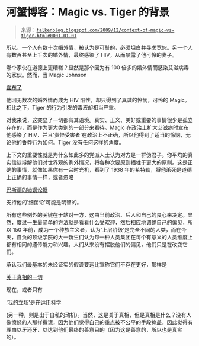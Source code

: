 <!--yml

类别：未分类

日期：2024 年 05 月 12 日 21:41:05

-->

# 河蟹博客：Magic vs. Tiger 的背景

> 来源：[`falkenblog.blogspot.com/2009/12/context-of-magic-vs-tiger.html#0001-01-01`](http://falkenblog.blogspot.com/2009/12/context-of-magic-vs-tiger.html#0001-01-01)

所以，一个人有数十次婚外情，被认为是可耻的，必须坦白并寻求宽恕。另一个人有数百甚至上千次的婚外情，最终感染了 HIV，从而暴露了他可怜的妻子。

哪个家伙在道德上更糟糕？显然是那个因为有 100 倍多的婚外情而感染艾滋病毒的家伙。然而，当 Magic Johnson

[宣布了](http://www.history.com/this-day-in-history.do?action=VideoArticle&id=52082)

他因无数次的婚外情而成为 HIV 阳性，却只得到了真诚的怜悯，可怜的 Magic。相比之下，Tiger 的行为引发的毒液却相当严重。

对我来说，这突显了一切都有其语境。真实、正义、美好或重要的事情很少是孤立存在的，而是作为更大类别的一部分来看待。Magic 在政治上扩大艾滋病时宣布他感染了 HIV，并且'责怪受害者'在政治上不正确，所以他得到了适当的怜悯，无论他的鲁莽行为如何。Tiger 没有任何这样的角度。

上下文的重要性就是为什么如此多的党派人士认为对方是一群伪君子。你平均的真实信徒辩解他们对世界观的例外情况，将各种次要原则牺牲于更大的原则。这是正确的事情，就像如果你有一台时光机，看到了 1938 年的希特勒，将他杀死是道德上正确的事情一样，或者忽略

[巴斯德的错误论据](http://www.amazon.com/Einsteins-Luck-Greatest-Scientific-Discoveries/dp/0198607199)

支持他的'细菌论'可能是明智的。

所有这些例外的关键在于站对一方，这由当前政治、后人和自己的良心来决定。显然，度过一生最简单的方法就是看看什么受欢迎，然后相应地调整自己的偏见，所以 150 年前，成为一个种族主义者，认为'上层阶级'是完全不同的人类，而在今天，自负的顶级学院的大一新生们认为每一种人类集团在每个有意义的人类维度上都有相同的遗传能力和兴趣。人们从来没有摆脱他们的偏见，他们只是在改变它们。

承认我们最基本的未经证实的假设要远比宣称它们不存在更好，那样是

[关于真相的一切](http://falkenblog.blogspot.com/2009/10/scientific-conceit.html)

现在，或者只有

['我的立场'是在运用科学](http://falkenblog.blogspot.com/2009/09/nonscientists-naive-about-science.html)

(另一种，则是出于自私的动机)。当然，这是关于真相，但是真相是什么？没有人像愤怒的人那样撒谎，因为他们觉得自己的重点被不公平的手段掩盖，因此觉得有理由以牙还牙，以达到他们最终的善意目的（因为这是善意的，所以也是真实的）。
